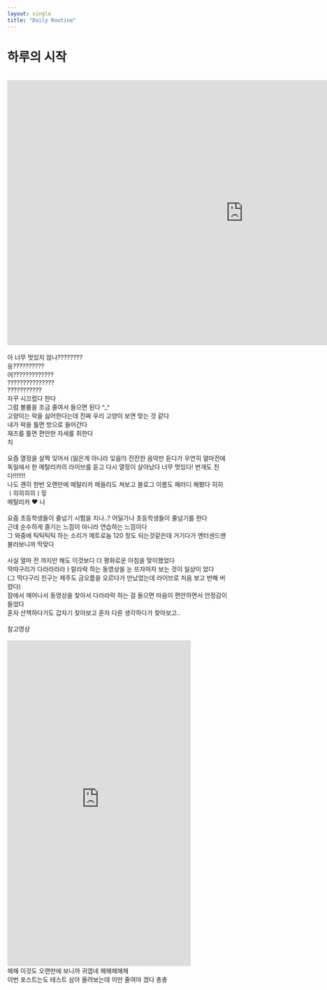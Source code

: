 ```yaml
---
layout: single
title: "Daily Routine"
---
```


# 하루의 시작

<br>
<iframe width="1079" height="607" src="https://www.youtube.com/embed/Mt5MCfJ5tZQ" title="Metallica: Master of Puppets (Munich, Germany - May 24, 2024)" frameborder="0" allow="accelerometer; autoplay; clipboard-write; encrypted-media; gyroscope; picture-in-picture; web-share" referrerpolicy="strict-origin-when-cross-origin" allowfullscreen></iframe>
<br>
<br>
아 너무 멋있지 않나????????<br>
응??????????<br>
어?????????????<br>
???????????????<br>
???????????<br>
자꾸 시끄럽다 한다<br>
그럼 볼륨을 조금 줄여서 들으면 된다 ^_^ <br>
고양이는 락을 싫어한다는데 진짜 우리 고양이 보면 맞는 것 같다<br>
내가 락을 틀면 방으로 들어간다<br>
재즈를 틀면 편안한 자세를 취한다<br>
치<br>
<br>
요즘 열정을 살짝 잊어서 (잃은게 아니라 잊음!!) 잔잔한 음악만 듣다가 우연히 얼마전에 독일에서 한 메탈리카의 라이브를
듣고 다시 열정이 살아났다 너무 멋있다! 번개도 친다!!!!!!!<br>
나도 괜히 한번 오랜만에 메탈리카 메들리도 쳐보고 블로그 이름도 패러디 해봤다 히히ㅣ히히히히ㅣ힣<br>
메탈리카 ❤️ 나<br>
<br>
요즘 초등학생들이 줄넘기 시험을 치나..? 어딜가나 초등학생들이 줄넘기를 한다<br>
근데 순수하게 즐기는 느낌이 아니라 연습하는 느낌이다<br>
그 와중에 틱틱틱틱 하는 소리가 메트로놈 120 정도 되는것같은데 거기다가 엔터센드맨 불러보니까 딱맞다<br>
<br>
사실 얼마 전 까지만 해도 이것보다 더 평화로운 아침을 맞이했었다<br>
딱따구리가 다라라라라ㅏ랄라락 하는 동영상을 눈 뜨자마자 보는 것이 일상이 었다<br>
(그 딱다구리 친구는 제주도 금오름을 오르다가 만났었는데 라이브로 처음 보고 반해 버렸다)<br>
잠에서 깨어나서 동영상을 찾아서 다라라락 하는 걸 들으면 마음이 편안하면서 안정감이 들었다<br>
혼자 산책하다가도 갑자기 찾아보고 혼자 다른 생각하다가 찾아보고..<br>
<br>
참고영상<br>
<br>
<iframe width="420" height="746" src="https://www.youtube.com/embed/K568CUJC9LI" title="딱다구리는 따라라라라라라라락" frameborder="0" allow="accelerometer; autoplay; clipboard-write; encrypted-media; gyroscope; picture-in-picture; web-share" referrerpolicy="strict-origin-when-cross-origin" allowfullscreen></iframe>
<br>
헤헤 이것도 오랜만에 보니까 귀엽네 헤헤헤헤헤<br>
이번 포스트는도 테스트 삼아 올려보는데 이만 줄여야 겠다 총총<br>
<br>
<br>
<br>
